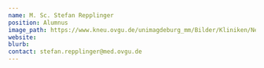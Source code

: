 ```yaml
---
name: M. Sc. Stefan Repplinger
position: Alumnus
image_path: https://www.kneu.ovgu.de/unimagdeburg_mm/Bilder/Kliniken/Neurologie/Header/Menue_Forschung/Menue_Forschungsgruppen/Menue_Arbeitsgruppen/Neuropsychologie/Team/Stefan+Repplinger-height-150-width-112.jpg
website:
blurb: 
contact: stefan.repplinger@med.ovgu.de
---
```

